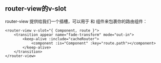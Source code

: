 ## router-view的v-slot

router-view 提供给我们一个插槽，可以用于 <transition> 和 <keep-alive> 组件来包裹你的路由组件：

```vue
<router-view v-slot="{ Component, route }">
	<transition appear name="fade-transform" mode="out-in">
		<keep-alive :include="cacheRouter">
			<component :is="Component" :key="route.path"></component>
		</keep-alive>
	</transition>
</router-view>
```
